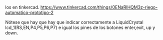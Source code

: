 los en tinkercad. 
https://www.tinkercad.com/things/0ENaRlHQM3z-riego-automatico-prototipo-2

Nótese que hay que hay que indicar correctamente a LiquidCrystal lcd_1(RS,EN,P4,P5,P6,P7) e igual los pines de los botones enter,exit, up y down.
